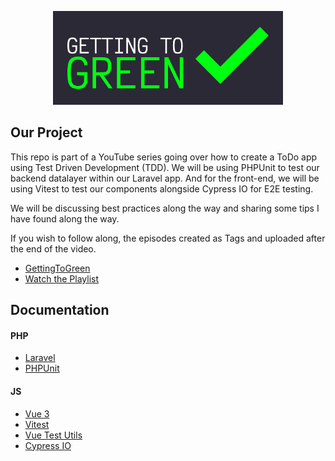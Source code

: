 <p align="center">
    <a href="https://www.youtube.com/@gettingtogreen" target="_blank">
        <img src="https://github.com/kevmul/GTG-Todo/blob/main/resources/images/GTG_Logo--Horizontal.png" alt="GettingToGreen" height="150">
    </a>
</p>

## Our Project

This repo is part of a YouTube series going over how to create a ToDo app using Test Driven Development (TDD). We will be using PHPUnit to test our backend datalayer within our Laravel app. And for the front-end, we will be using Vitest to test our components alongside Cypress IO for E2E testing.

We will be discussing best practices along the way and sharing some tips I have found along the way.

If you wish to follow along, the episodes created as Tags and uploaded after the end of the video.

- [GettingToGreen](https://www.youtube.com/@gettingtogreen)
- [Watch the Playlist](https://www.youtube.com/watch?v=FrZrsrY50XQ&list=PL-Y-yLq0TjmasH3jcjmDrTUySsXuLVE0g)

## Documentation

#### PHP
- [Laravel](https://laravel.com/docs/9.x)
- [PHPUnit](https://phpunit.readthedocs.io/en/9.5/)

#### JS
- [Vue 3](https://vuejs.org/api/)
- [Vitest](https://vitest.dev/api/)
- [Vue Test Utils](https://test-utils.vuejs.org/api/)
- [Cypress IO](https://docs.cypress.io/api/table-of-contents)
